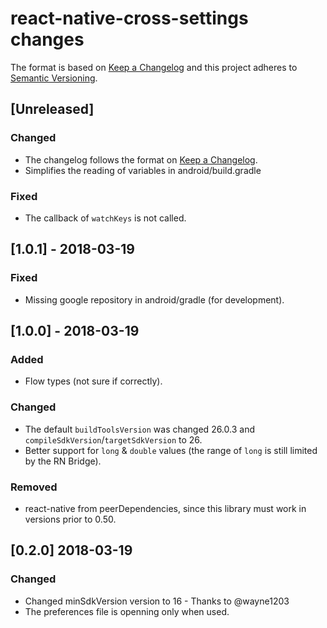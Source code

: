 # react-native-cross-settings changes

The format is based on [Keep a Changelog](http://keepachangelog.com/en/1.0.0/) and this project adheres to [Semantic Versioning](http://semver.org/spec/v2.0.0.html).

## [Unreleased]
### Changed
- The changelog follows the format on [Keep a Changelog](http://keepachangelog.com/en/1.0.0/).
- Simplifies the reading of variables in android/build.gradle

### Fixed
- The callback of `watchKeys` is not called.

## [1.0.1] - 2018-03-19
### Fixed
- Missing google repository in android/gradle (for development).

## [1.0.0] - 2018-03-19
### Added
- Flow types (not sure if correctly).
### Changed
- The default `buildToolsVersion` was changed 26.0.3 and `compileSdkVersion`/`targetSdkVersion` to 26.
- Better support for `long` & `double` values (the range of `long` is still limited by the RN Bridge).
### Removed
- react-native from peerDependencies, since this library must work in versions prior to 0.50.

## [0.2.0] 2018-03-19
### Changed
- Changed minSdkVersion version to 16 - Thanks to @wayne1203
- The preferences file is openning only when used.
